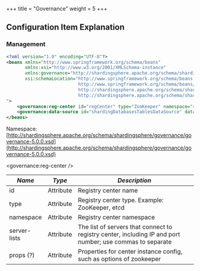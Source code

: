 +++
title = "Governance"
weight = 5
+++

## Configuration Item Explanation

### Management

```xml
<?xml version="1.0" encoding="UTF-8"?>
<beans xmlns="http://www.springframework.org/schema/beans"
       xmlns:xsi="http://www.w3.org/2001/XMLSchema-instance" 
       xmlns:governance="http://shardingsphere.apache.org/schema/shardingsphere/governance"
       xsi:schemaLocation="http://www.springframework.org/schema/beans
                           http://www.springframework.org/schema/beans/spring-beans.xsd
                           http://shardingsphere.apache.org/schema/shardingsphere/governance
                           http://shardingsphere.apache.org/schema/shardingsphere/governance/governance.xsd
">
    <governance:reg-center id="regCenter" type="ZooKeeper" namespace="regCenter" server-lists="localhost:2181" />
    <governance:data-source id="shardingDatabasesTablesDataSource" data-source-names="demo_ds_0, demo_ds_1" reg-center-ref="regCenter" config-center-ref="distMetaDataPersistService" rule-refs="shardingRule" overwrite="true" />
</beans>
```

Namespace: [http://shardingsphere.apache.org/schema/shardingsphere/governance/governance-5.0.0.xsd](http://shardingsphere.apache.org/schema/shardingsphere/governance/governance-5.0.0.xsd)

<governance:reg-center />

| *Name*        | *Type*     | *Description*                                                                                             |
| ------------- | ---------- | --------------------------------------------------------------------------------------------------------- |
| id            | Attribute  | Registry center name                                                                                      |
| type          | Attribute  | Registry center type. Example: ZooKeeper, etcd                                                            |
| namespace     | Attribute  | Registry center namespace                                                                                 |
| server-lists  | Attribute  | The list of servers that connect to registry center, including IP and port number; use commas to separate |
| props (?)     | Attribute  | Properties for center instance config, such as options of zookeeper                                       |
